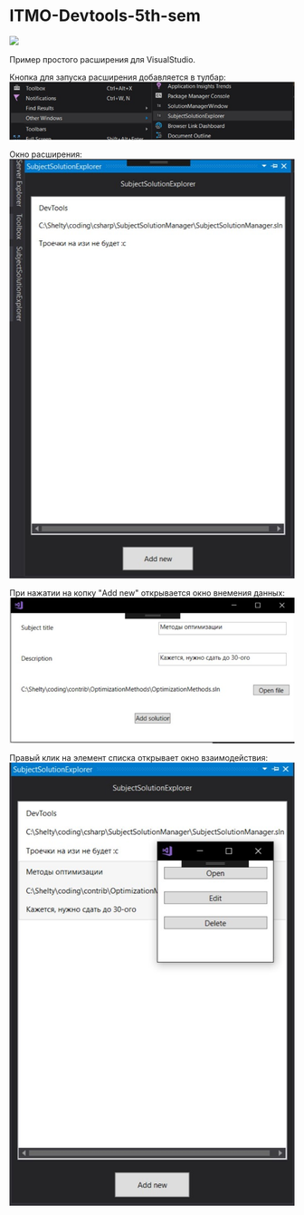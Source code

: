 # ITMO-Devtools-5th-sem

<a href="https://docs.microsoft.com/en-us/dotnet/framework/"><img src="https://img.shields.io/badge/.NET%20Framework-4.7.2.-brightgreen.svg">
</a>

Пример простого расширения для VisualStudio.

Кнопка для запуска расширения добавляется в тулбар:  
![](img/readme-img-1.jpg)

Окно расширения:  
![](img/readme-img-2.jpg)

При нажатии на копку "Add new" открывается окно внемения данных:  
![](img/readme-img-3.jpg)

Правый клик на элемент списка открывает окно взаимодействия:  
![](img/readme-img-4.jpg)